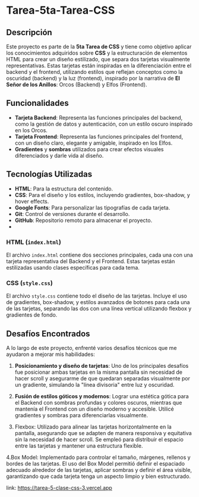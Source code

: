 # Tarea-5ta-Tarea-CSS

## Descripción

Este proyecto es parte de la **5ta Tarea de CSS** y tiene como objetivo aplicar los conocimientos adquiridos sobre **CSS** y la estructuración de elementos HTML para crear un diseño estilizado, que separa dos tarjetas visualmente representativas. Estas tarjetas están inspiradas en la diferenciación entre el backend y el frontend, utilizando estilos que reflejan conceptos como la oscuridad (backend) y la luz (frontend), inspirado por la narrativa de **El Señor de los Anillos**: Orcos (Backend) y Elfos (Frontend).

## Funcionalidades

- **Tarjeta Backend**: Representa las funciones principales del backend, como la gestión de datos y autenticación, con un estilo oscuro inspirado en los Orcos.
- **Tarjeta Frontend**: Representa las funciones principales del frontend, con un diseño claro, elegante y amigable, inspirado en los Elfos.
- **Gradientes** y **sombras** utilizados para crear efectos visuales diferenciados y darle vida al diseño.

## Tecnologías Utilizadas

- **HTML**: Para la estructura del contenido.
- **CSS**: Para el diseño y los estilos, incluyendo gradientes, box-shadow, y hover effects.
- **Google Fonts**: Para personalizar las tipografías de cada tarjeta.
- **Git**: Control de versiones durante el desarrollo.
- **GitHub**: Repositorio remoto para almacenar el proyecto.
- 
### HTML (`index.html`)
El archivo `index.html` contiene dos secciones principales, cada una con una tarjeta representativa del Backend y el Frontend. Estas tarjetas están estilizadas usando clases específicas para cada tema.

### CSS (`style.css`)
El archivo `style.css` contiene todo el diseño de las tarjetas. Incluye el uso de gradientes, box-shadow, y estilos avanzados de botones para cada una de las tarjetas, separando las dos con una línea vertical utilizando flexbox y gradientes de fondo.

## Desafíos Encontrados

A lo largo de este proyecto, enfrenté varios desafíos técnicos que me ayudaron a mejorar mis habilidades:

1. **Posicionamiento y diseño de tarjetas**: Uno de los principales desafíos fue posicionar ambas tarjetas en la misma pantalla sin necesidad de hacer scroll y asegurarme de que quedaran separadas visualmente por un gradiente, simulando la "línea divisoria" entre luz y oscuridad.
   
2. **Fusión de estilos góticos y modernos**: Lograr una estética gótica para el Backend con sombras profundas y colores oscuros, mientras que mantenía el Frontend con un diseño moderno y accesible. Utilicé gradientes y sombras para diferenciarlas visualmente.

3. Flexbox: Utilizado para alinear las tarjetas horizontalmente en la pantalla, asegurando que se adapten de manera responsiva y equitativa sin la necesidad de hacer scroll. Se empleó para distribuir el espacio entre las tarjetas y mantener una estructura flexible.
 
4.Box Model: Implementado para controlar el tamaño, márgenes, rellenos y bordes de las tarjetas. El uso del Box Model permitió definir el espaciado adecuado alrededor de las tarjetas, aplicar sombras y definir el área visible, garantizando que cada tarjeta tenga un aspecto limpio y bien estructurado.

link: https://tarea-5-clase-css-3.vercel.app
